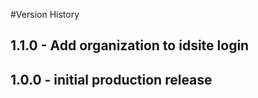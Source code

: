 #Version History

## 1.1.0 - Add organization to idsite login

## 1.0.0 - initial production release
